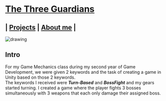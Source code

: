 # [The Three Guardians](https://github.com/DaanDemaecker/TheThreeGuardians)

## | [Projects](https://daandemaecker.github.io)  |    [About me](https://daandemaecker.github.io/AboutMe.html)  |


<img src="../Content/TheThreeGuardians.gif" alt="drawing"/>

## Intro
For my Game Mechanics class during my second year of Game Development, we were given 2 keywords and the task of creating a game in Unity based on those 2 keywords.  
The keywords I received were ***Turn-Based*** and ***BossFight*** and my gears started turning.
I created a game where the player fights 3 bosses simultaneously with 3 weapons that each only damage their assigned boss.  
